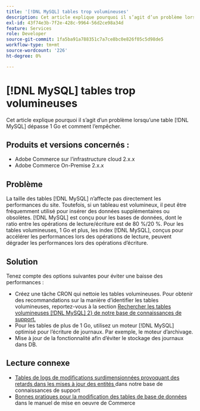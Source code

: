 ```yaml
---
title: '[!DNL MySQL] tables trop volumineuses'
description: Cet article explique pourquoi il s’agit d’un problème lorsqu’une table [!DNL MySQL] dépasse 1 Go et comment l’empêcher.
exl-id: 43f74e3b-7f2e-428c-9964-56d2ce98a34d
feature: Services
role: Developer
source-git-commit: 1fa5ba91a788351c7a7ce8bc0e826f05c5d98de5
workflow-type: tm+mt
source-wordcount: '226'
ht-degree: 0%

---
```


# [!DNL MySQL] tables trop volumineuses

Cet article explique pourquoi il s’agit d’un problème lorsqu’une table [!DNL MySQL] dépasse 1 Go et comment l’empêcher.

## Produits et versions concernés :

* Adobe Commerce sur l’infrastructure cloud 2.x.x
* Adobe Commerce On-Premise 2.x.x

## Problème

La taille des tables [!DNL MySQL] n’affecte pas directement les performances du site. Toutefois, si un tableau est volumineux, il peut être fréquemment utilisé pour insérer des données supplémentaires ou obsolètes. [!DNL MySQL] est conçu pour les bases de données, dont le ratio entre les opérations de lecture/écriture est de 80 %/20 %.  Pour les tables volumineuses, 1 Go et plus, les index [!DNL MySQL], conçus pour accélérer les performances lors des opérations de lecture, peuvent dégrader les performances lors des opérations d’écriture.

## Solution

Tenez compte des options suivantes pour éviter une baisse des performances :

* Créez une tâche CRON qui nettoie les tables volumineuses. Pour obtenir des recommandations sur la manière d’identifier les tables volumineuses, reportez-vous à la section [Rechercher les tables volumineuses [!DNL MySQL] 2&rbrace; de notre base de connaissances de support.](/help/how-to/general/find-large-mysql-tables.md)
* Pour les tables de plus de 1 Go, utilisez un moteur [!DNL MySQL] optimisé pour l’écriture de journaux. Par exemple, le moteur d’archivage.
* Mise à jour de la fonctionnalité afin d’éviter le stockage des journaux dans DB.

## Lecture connexe

* [ Tables de logs de modifications surdimensionnées provoquant des retards dans les mises à jour des entités ](https://experienceleague.adobe.com/en/docs/commerce-knowledge-base/kb/troubleshooting/database/changes-in-the-database-are-not-reflected-on-the-storefront) dans notre base de connaissances de support
* [ Bonnes pratiques pour la modification des tables de base de données](https://experienceleague.adobe.com/en/docs/commerce-operations/implementation-playbook/best-practices/development/modifying-core-and-third-party-tables#why-adobe-recommends-avoiding-modifications) dans le manuel de mise en oeuvre de Commerce
